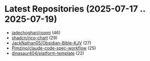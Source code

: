 # Latest Repositories (2025-07-17 .. 2025-07-19)

- [jadechoghari/roomi](https://github.com/jadechoghari/roomi) (46)
- [shadcn/rico-chart](https://github.com/shadcn/rico-chart) (29)
- [JackNathan05/Obsidian-Bible-KJV](https://github.com/JackNathan05/Obsidian-Bible-KJV) (27)
- [Pimzino/claude-code-spec-workflow](https://github.com/Pimzino/claude-code-spec-workflow) (25)
- [dinasaur404/platform-template](https://github.com/dinasaur404/platform-template) (22)
